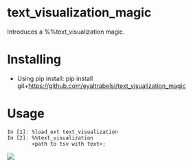 # text_visualization_magic

Introduces a %%text_visualization magic.


# Installing

-   Using pip install:
    pip install git+https://github.com/eyaltrabelsi/text_visualization_magic

# Usage

    In [1]: %load_ext text_visualization
    In [2]: %%text_visualization
            <path to tsv with text>;

![](https://imgflip.com/i/1y0hrm)
